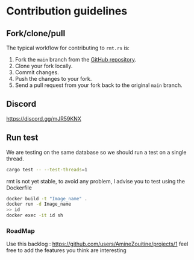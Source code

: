 # Contribution guidelines


## Fork/clone/pull

The typical workflow for contributing to `rmt.rs` is:

1. Fork the `main` branch from the [GitHub repository](https://github.com/AmineZouitine/rmt.rs).
2. Clone your fork locally.
3. Commit changes.
4. Push the changes to your fork.
5. Send a pull request from your fork back to the original `main` branch.
## Discord
https://discord.gg/mJR59KNX
## Run test
We are testing on the same database so we should run a test on a single thread.
```sh
cargo test -- --test-threads=1
```
rmt is not yet stable, to avoid any problem, I advise you to test using the Dockerfile

```sh
docker build -t "Image_name" .
docker run -d Image_name 
>> id
docker exec -it id sh
```

### RoadMap

Use this backlog : https://github.com/users/AmineZouitine/projects/1
feel free to add the features you think are interesting


